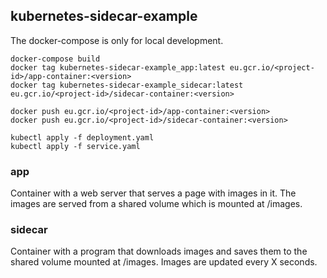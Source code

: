 ## kubernetes-sidecar-example

The docker-compose is only for local development.

```console
docker-compose build
docker tag kubernetes-sidecar-example_app:latest eu.gcr.io/<project-id>/app-container:<version>
docker tag kubernetes-sidecar-example_sidecar:latest eu.gcr.io/<project-id>/sidecar-container:<version>

docker push eu.gcr.io/<project-id>/app-container:<version>
docker push eu.gcr.io/<project-id>/sidecar-container:<version>

kubectl apply -f deployment.yaml
kubectl apply -f service.yaml
```

### app
Container with a web server that serves a page with images in it. The images are served from a shared volume which is mounted at /images.

### sidecar
Container with a program that downloads images and saves them to the shared volume mounted at /images. Images are updated every X seconds.
